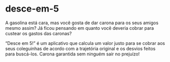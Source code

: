 # desce-em-5

A gasolina está cara, mas você gosta de dar carona para os seus amigos mesmo assim? Já ficou pensando em quanto você deveria cobrar para custear os gastos das caronas?

“Desce em 5!” é um aplicativo que calcula um valor justo para se cobrar aos seus coleguinhas de acordo com a trajetória original e os desvios feitos para buscá-los. Carona garantida sem ninguém sair no prejuízo!

